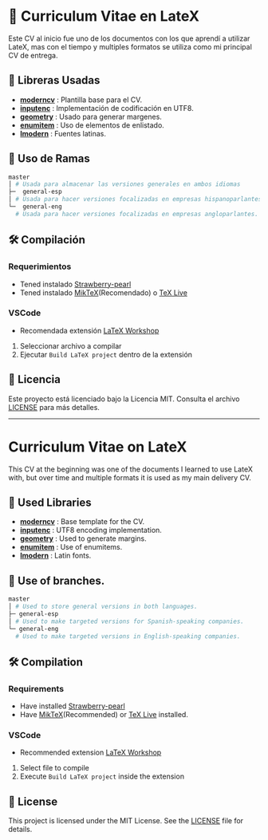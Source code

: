 # 📄 Curriculum Vitae en LateX

Este CV al inicio fue uno de los documentos con los que aprendí a utilizar LateX, mas con el tiempo y multiples formatos se utiliza como mi principal CV de entrega.

## 📒 Libreras Usadas

 - **[moderncv](https://ctan.org/pkg/moderncv)** : Plantilla base para el CV. 
 - **[inputenc](https://www.ctan.org/pkg/inputenc)** : Implementación de codificación en UTF8. 
 - **[geometry](https://www.ctan.org/pkg/geometry)** : Usado para generar margenes.
 - **[enumitem](https://ctan.org/pkg/enumitem)** : Uso de elementos de enlistado.
 - **[lmodern](https://www.ctan.org/pkg/lm)** : Fuentes latinas. 

 
 ## 📁 Uso de Ramas

```bash
master
│ # Usada para almacenar las versiones generales en ambos idiomas
├─  general-esp
│ # Usada para hacer versiones focalizadas en empresas hispanoparlantes.
└─  general-eng
  # Usada para hacer versiones focalizadas en empresas angloparlantes.

```

## 🛠️ Compilación

### Requerimientos
 - Tened instalado [Strawberry-pearl](https://www.perl.org/)
 - Tened instalado [MikTeX](https://miktex.org/)(Recomendado) o [TeX Live](https://www.tug.org/texlive/)

### VSCode
 - Recomendada extensión [LaTeX Workshop](https://marketplace.visualstudio.com/items?itemName=James-Yu.latex-workshop)

 1. Seleccionar archivo a compilar
 2. Ejecutar ``Build LaTeX project`` dentro de la extensión


## 📝 Licencia
Este proyecto está licenciado bajo la Licencia MIT. Consulta el archivo [LICENSE](https://github.com/AsCraftC/CV-LateX/blob/master/LICENSE) para más detalles.

---

# Curriculum Vitae on LateX 

This CV at the beginning was one of the documents I learned to use LateX with, but over time and multiple formats it is used as my main delivery CV.

## 📒 Used Libraries

 - **[moderncv](https://ctan.org/pkg/moderncv)** : Base template for the CV. 
 - **[inputenc](https://www.ctan.org/pkg/inputenc)** : UTF8 encoding implementation. 
 - **[geometry](https://www.ctan.org/pkg/geometry)** : Used to generate margins.
 - **[enumitem](https://ctan.org/pkg/enumitem)** : Use of enumitems.
 - **[lmodern](https://www.ctan.org/pkg/lm)** : Latin fonts. 

 
 ## 📁 Use of branches.

```bash
master
│ # Used to store general versions in both languages.
├─ general-esp
│ # Used to make targeted versions for Spanish-speaking companies.
└─ general-eng
  # Used to make targeted versions in English-speaking companies.
```

## 🛠️ Compilation

### Requirements
 - Have installed [Strawberry-pearl](https://www.perl.org/)
 - Have [MikTeX](https://miktex.org/)(Recommended) or [TeX Live](https://www.tug.org/texlive/) installed.

### VSCode
 - Recommended extension [LaTeX Workshop](https://marketplace.visualstudio.com/items?itemName=James-Yu.latex-workshop)

 1. Select file to compile
 2. Execute ``Build LaTeX project`` inside the extension


## 📝 License
This project is licensed under the MIT License. See the [LICENSE](https://github.com/AsCraftC/CV-LateX/blob/master/LICENSE) file for details.

